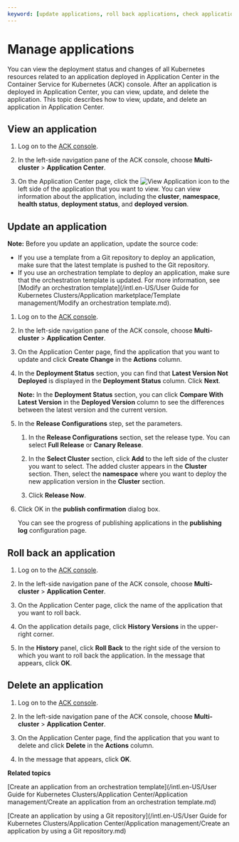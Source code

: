 ```yaml
---
keyword: [update applications, roll back applications, check applications, delete applications]
---
```


# Manage applications

You can view the deployment status and changes of all Kubernetes resources related to an application deployed in Application Center in the Container Service for Kubernetes \(ACK\) console. After an application is deployed in Application Center, you can view, update, and delete the application. This topic describes how to view, update, and delete an application in Application Center.

## View an application

1.  Log on to the [ACK console](https://cs.console.aliyun.com).

2.  In the left-side navigation pane of the ACK console, choose **Multi-cluster** \> **Application Center**.

3.  On the Application Center page, click the ![View Application](../images/p260333.png) icon to the left side of the application that you want to view. You can view information about the application, including the **cluster**, **namespace**, **health status**, **deployment status**, and **deployed version**.


## Update an application

**Note:** Before you update an application, update the source code:

-   If you use a template from a Git repository to deploy an application, make sure that the latest template is pushed to the Git repository.
-   If you use an orchestration template to deploy an application, make sure that the orchestration template is updated. For more information, see [Modify an orchestration template](/intl.en-US/User Guide for Kubernetes Clusters/Application marketplace/Template management/Modify an orchestration template.md).

1.  Log on to the [ACK console](https://cs.console.aliyun.com).

2.  In the left-side navigation pane of the ACK console, choose **Multi-cluster** \> **Application Center**.

3.  On the Application Center page, find the application that you want to update and click **Create Change** in the **Actions** column.

4.  In the **Deployment Status** section, you can find that **Latest Version Not Deployed** is displayed in the **Deployment Status** column. Click **Next**.

    **Note:** In the **Deployment Status** section, you can click **Compare With Latest Version** in the **Deployed Version** column to see the differences between the latest version and the current version.

5.  In the **Release Configurations** step, set the parameters.

    1.  In the **Release Configurations** section, set the release type. You can select **Full Release** or **Canary Release**.

    2.  In the **Select Cluster** section, click **Add** to the left side of the cluster you want to select. The added cluster appears in the **Cluster** section. Then, select the **namespace** where you want to deploy the new application version in the **Cluster** section.

    3.  Click **Release Now**.

6.  Click OK in the **publish confirmation** dialog box.

    You can see the progress of publishing applications in the **publishing log** configuration page.


## Roll back an application

1.  Log on to the [ACK console](https://cs.console.aliyun.com).

2.  In the left-side navigation pane of the ACK console, choose **Multi-cluster** \> **Application Center**.

3.  On the Application Center page, click the name of the application that you want to roll back.

4.  On the application details page, click **History Versions** in the upper-right corner.

5.  In the **History** panel, click **Roll Back** to the right side of the version to which you want to roll back the application. In the message that appears, click **OK**.


## Delete an application

1.  Log on to the [ACK console](https://cs.console.aliyun.com).

2.  In the left-side navigation pane of the ACK console, choose **Multi-cluster** \> **Application Center**.

3.  On the Application Center page, find the application that you want to delete and click **Delete** in the **Actions** column.

4.  In the message that appears, click **OK**.


**Related topics**  


[Create an application from an orchestration template](/intl.en-US/User Guide for Kubernetes Clusters/Application Center/Application management/Create an application from an orchestration template.md)

[Create an application by using a Git repository](/intl.en-US/User Guide for Kubernetes Clusters/Application Center/Application management/Create an application by using a Git repository.md)

